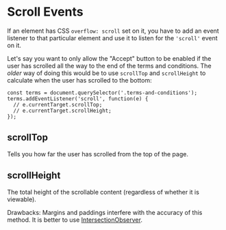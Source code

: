 # Scroll Events

If an element has CSS `overflow: scroll` set on it, you have to add an event listener to that particular element and use it to listen for the `'scroll'` event on it.

Let's say you want to only allow the "Accept" button to be enabled if the user has scrolled all the way to the end of the terms and conditions. The *older* way of doing this would be to use `scrollTop` and `scrollHeight` to calculate when the user has scrolled to the bottom:

```
const terms = document.querySelector('.terms-and-conditions');
terms.addEventListener('scroll', function(e) {
  // e.currentTarget.scrollTop;
  // e.currentTarget.scrollHeight;
});
```


## scrollTop

Tells you how far the user has scrolled from the top of the page.


## scrollHeight

The total height of the scrollable content (regardless of whether it is viewable).

Drawbacks: Margins and paddings interfere with the accuracy of this method.  It is better to use [IntersectionObserver](https://github.com/toddcf/code-snippets/blob/master/javascript/events/intersection-observer.md).